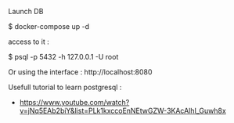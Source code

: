 Launch DB

$ docker-compose up -d

access to it :

$ psql -p 5432 -h 127.0.0.1 -U root

Or using the interface : http://localhost:8080

Usefull tutorial to learn postgresql :
* https://www.youtube.com/watch?v=jNq5EAb2biY&list=PLk1kxccoEnNEtwGZW-3KAcAlhI_Guwh8x
